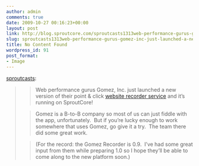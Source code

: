```yaml
---
author: admin
comments: true
date: 2009-10-27 00:16:23+00:00
layout: post
link: http://blog.sproutcore.com/sproutcasts1313web-performance-gurus-gomez-inc-just-launched-a-new-version-of-their-point-amp-clickwebsite-recorder-service-and-its-running-on-sproutcore13gomez-is-a-b-to-b-company-so-most-of-us-can-2/
slug: sproutcasts1313web-performance-gurus-gomez-inc-just-launched-a-new-version-of-their-point-amp-clickwebsite-recorder-service-and-its-running-on-sproutcore13gomez-is-a-b-to-b-company-so-most-of-us-can-2
title: No Content Found
wordpress_id: 91
post_format:
- Image
---
```


[sproutcasts](http://screencasts.sproutcore.com/post/214949586/web-performance-gurus-gomez-inc-just-launched-a):




<blockquote>

> 
> Web performance gurus Gomez, Inc. just launched a new version of their point & click [website recorder service](http://www.gomez.com/products-solutions/technology/the-gomez-recorder/) and it’s running on SproutCore!
> 
> 

> 
> Gomez is a B-to-B company so most of us can just fiddle with the app, unfortunately.  But if you’re lucky enough to work somewhere that uses Gomez, go give it a try.  The team there did some great work.
> 
> 

> 
> (For the record: the Gomez Recorder is 0.9.  I’ve had some great input from them while preparing 1.0 so I hope they’ll be able to come along to the new platform soon.)
> 
> 
</blockquote>


 
